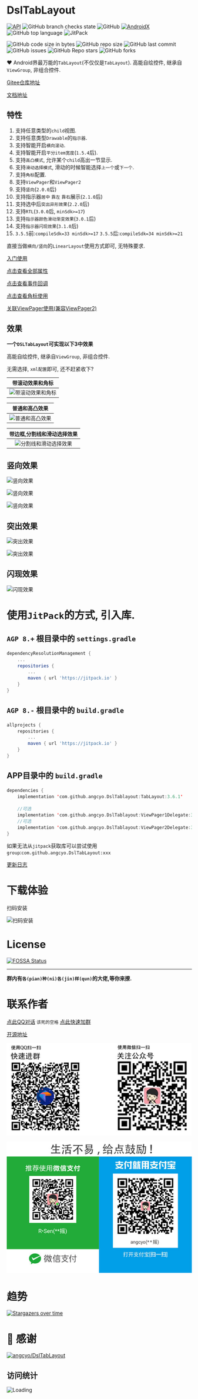 # DslTabLayout

[![API](https://img.shields.io/badge/API-14%2B-brightgreen.svg?style=flat)](https://android-arsenal.com/api?level=14) ![GitHub branch checks state](https://img.shields.io/github/checks-status/angcyo/DslTabLayout/master) ![GitHub](https://img.shields.io/github/license/angcyo/DslTabLayout) [![AndroidX](https://img.shields.io/badge/androidx-100%25-blue)](https://developer.android.google.cn/jetpack/androidx) ![GitHub top language](https://img.shields.io/github/languages/top/angcyo/DslTabLayout) ![JitPack](https://img.shields.io/jitpack/v/github/angcyo/DslTabLayout)

![GitHub code size in bytes](https://img.shields.io/github/languages/code-size/angcyo/DslTabLayout) ![GitHub repo size](https://img.shields.io/github/repo-size/angcyo/DslTabLayout) ![GitHub last commit](https://img.shields.io/github/last-commit/angcyo/DslTabLayout) ![GitHub issues](https://img.shields.io/github/issues/angcyo/DslTabLayout) ![GitHub Repo stars](https://img.shields.io/github/stars/angcyo/DslTabLayout?style=social) ![GitHub forks](https://img.shields.io/github/forks/angcyo/DslTabLayout?style=social)

:hearts: Android界最万能的`TabLayout`(不仅仅是`TabLayout`). 高能自绘控件, 继承自`ViewGroup`, 非组合控件.

[Gitee仓库地址](https://gitee.com/angcyo/DslTabLayout)

[文档地址](https://angcyo.gitee.io/doc)

## 特性

1. 支持任意类型的`child`视图.
2. 支持任意类型`Drawable`的`指示器`.
3. 支持智能开启`横向滚动`.
4. 支持智能开启`平分item宽度`(`1.5.4`后).
5. 支持`高凸模式`, 允许某个`child`高出一节显示.
6. 支持`滑动选择模式`, 滑动的时候智能选择`上一个`或`下一个`.
7. 支持`角标`配置.
8. 支持`ViewPager`和`ViewPager2`
9. 支持`竖向`(`2.0.0`后)
10. 支持指示器`居中` `靠左` `靠右`展示(`2.1.0`后)
11. 支持选中后`突出异形效果`(`2.2.0`后)
12. 支持`RTL`(`3.0.0`后, `minSdk>=17`)
13. 支持`指示器颜色滑动渐变效果`(`3.0.1`后)
14. 支持`指示器闪现效果`(`3.1.0`后)
15. `3.5.5`前:`compileSdk=33 minSdk>=17` `3.5.5`后:`compileSdk=34 minSdk>=21`

直接当做`横向/竖向`的`LinearLayout`使用方式即可, 无特殊要求.

[入门使用](https://github.com/angcyo/DslTabLayout/wiki/%E5%85%A5%E9%97%A8%E4%BD%BF%E7%94%A8)

[点击查看全部属性](https://github.com/angcyo/DslTabLayout/wiki/%E5%B1%9E%E6%80%A7%E5%A4%A7%E5%85%A8)

[点击查看事件回调](https://github.com/angcyo/DslTabLayout/wiki/Item%E9%80%89%E4%B8%AD%E4%BA%8B%E4%BB%B6)

[点击查看角标使用](https://github.com/angcyo/DslTabLayout/wiki/%E8%A7%92%E6%A0%87)

[关联ViewPager使用(兼容ViewPager2)](https://github.com/angcyo/DslTabLayout/wiki/ViewPager1%E5%92%8CViewPager2)

## 效果

**一个`DSLTabLayout`可实现以下3中效果**

高能自绘控件, 继承自`ViewGroup`, 非组合控件.

无需选择, `xml配置`即可, 还不赶紧收下?

|带滚动效果和角标|
|:--:|
|![带滚动效果和角标](png/tab_sliding.gif)|

|普通和高凸效果|
|:--:|
|![普通和高凸效果](png/tab_common.gif)|

|带边框,分割线和滑动选择效果|
|:--:|
|![分割线和滑动选择效果](png/tab_segment.gif)|

## 竖向效果

![竖向效果](png/tab_sliding_vertical.png)

![竖向效果](png/tab_common_vertical.png)

![竖向效果](png/tab_segment_vertical.png)

## 突出效果

![突出效果](png/tab_highlight_vertical.png)

![突出效果](png/tab_highlight_horizontal.png)

## 闪现效果

![闪现效果](png/flash.gif)

# 使用`JitPack`的方式, 引入库.

## `AGP 8.+` 根目录中的 `settings.gradle`

```groovy
dependencyResolutionManagement {
    ...
    repositories {
        ...
        maven { url 'https://jitpack.io' }
    }
}
```

## `AGP 8.-` 根目录中的 `build.gradle`

```groovy
allprojects {
    repositories {
        ...
        maven { url 'https://jitpack.io' }
    }
}
```

## APP目录中的 `build.gradle`

```kotlin
dependencies {
    implementation 'com.github.angcyo.DslTablayout:TabLayout:3.6.1'

    //可选
    implementation 'com.github.angcyo.DslTablayout:ViewPager1Delegate:3.6.1'
    //可选
    implementation 'com.github.angcyo.DslTablayout:ViewPager2Delegate:3.6.1'
}
```

如果无法从`jitpack`获取库可以尝试使用`group`:`com.github.angcyo.DslTabLayout:xxx`


[更新日志](https://github.com/angcyo/DslTabLayout/blob/master/CHANGELOG.md)

# 下载体验

扫码安装

![扫码安装](png/qrcode.png)

# License

[![FOSSA Status](https://app.fossa.com/api/projects/git%2Bgithub.com%2Fangcyo%2FDslTabLayout.svg?type=large)](https://app.fossa.com/projects/git%2Bgithub.com%2Fangcyo%2FDslTabLayout?ref=badge_large)

---
**群内有`各(pian)种(ni)各(jin)样(qun)`的大佬,等你来撩.**

# 联系作者

[点此QQ对话](http://wpa.qq.com/msgrd?v=3&uin=664738095&site=qq&menu=yes)  `该死的空格`    [点此快速加群](https://shang.qq.com/wpa/qunwpa?idkey=cbcf9a42faf2fe730b51004d33ac70863617e6999fce7daf43231f3cf2997460)

[开源地址](https://github.com/angcyo/DslTabLayout)

![扫码进群](https://raw.githubusercontent.com/angcyo/res/master/code/all_in1.jpg)

![给点鼓励](https://raw.githubusercontent.com/angcyo/res/master/code/all_in2.jpg)

# 趋势

[![Stargazers over time](https://starchart.cc/angcyo/DslTabLayout.svg)](https://starchart.cc/angcyo/DslTabLayout)

# 👏 感谢

[![angcyo/DslTabLayout](https://reporoster.com/stars/angcyo/DslTabLayout)](https://github.com/angcyo/DslTabLayout/stargazers)

## 访问统计
<img height="30px" src = "https://profile-counter.glitch.me/DslTabLayout/count.svg" alt ="Loading">
